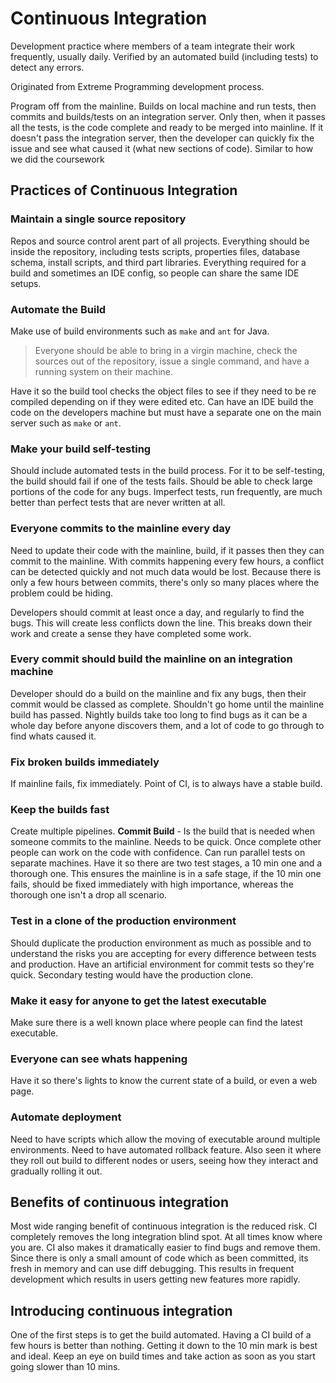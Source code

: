 # Continuous Integration
Development practice where members of a team integrate their work frequently, usually daily. Verified by an automated build (including tests) to detect any errors.

Originated from Extreme Programming development process.

Program off from the mainline. Builds on local machine and run tests, then commits and builds/tests on an integration server. Only then, when it passes all the tests, is the code complete and ready to be merged into mainline. If it doesn't pass the integration server, then the developer can quickly fix the issue and see what caused it (what new sections of code). Similar to how we did the coursework

## Practices of Continuous Integration

### Maintain a single source repository

Repos and source control arent part of all projects. Everything should be inside the repository, including tests scripts, properties files, database schema, install scripts, and third part libraries. Everything required for a build and sometimes an IDE config, so people can share the same IDE setups.
### Automate the Build
Make use of build environments such as `make` and `ant` for Java.
> Everyone should be able to bring in a virgin machine, check the sources out of the repository, issue a single command, and have a running system on their machine.

Have it so the build tool checks the object files to see if they need to be re compiled depending on if they were edited etc. Can have an IDE build the code on the developers machine but must have a separate one on the main server such as `make` or `ant`.
### Make your build self-testing
Should include automated tests in the build process.
For it to be self-testing, the build should fail if one of the tests fails. Should be able to check large portions of the code for any bugs.
Imperfect tests, run frequently, are much better than perfect tests that are never written at all.
### Everyone commits to the mainline every day
Need to update their code with the mainline, build, if it passes then they can commit to the mainline. With commits happening every few hours, a conflict can be detected quickly and not much data would be lost. Because there is only a few hours between commits, there's only so many places where the problem could be hiding.

Developers should commit at least once a day, and regularly to find the bugs. This will create less conflicts down the line. This breaks down their work and create a sense they have completed some work.
### Every commit should build the mainline on an integration machine
Developer should do a build on the mainline and fix any bugs, then their commit would be classed as complete. Shouldn't go home until the mainline build has passed. Nightly builds take too long to find bugs as it can be a whole day before anyone discovers them, and a lot of code to go through to find whats caused it.
### Fix broken builds immediately
If mainline fails, fix immediately. Point of CI, is to always have a stable build.
### Keep the builds fast
Create multiple pipelines.
**Commit Build** - Is the build that is needed when someone commits to the mainline. Needs to be quick. Once complete other people can work on the code with confidence.
Can run parallel tests on separate machines. Have it so there are two test stages, a 10 min one and a thorough one. This ensures the mainline is in a safe stage, if the 10 min one fails, should be fixed immediately with high importance, whereas the thorough one isn't a drop all scenario.
### Test in a clone of the production environment
Should duplicate the production environment as much as possible and to understand the risks you are accepting for every difference between tests and production.  Have an artificial environment for commit tests so they're quick. Secondary testing would have the production clone.
### Make it easy for anyone to get the latest executable
Make sure there is a well known place where people can find the latest executable. 
### Everyone can see whats happening
Have it so there's lights to know the current state of a build, or even a web page.
### Automate deployment
Need to have scripts which allow the moving of executable around multiple environments. Need to have automated rollback feature. Also seen it where they roll out build to different nodes or users, seeing how they interact and gradually rolling it out.
## Benefits of continuous integration
Most wide ranging benefit of continuous integration is the reduced risk. CI completely removes the long integration blind spot. At all times know where you are. CI also makes it dramatically easier to find bugs and remove them. Since there is only a small amount of code which as been committed, its fresh in memory and can use diff debugging. 
This results in frequent development which results in users getting new features more rapidly.
## Introducing continuous integration
One of the first steps is to get the build automated. Having a CI build of a few hours is better than nothing. Getting it down to the 10 min mark is best and ideal. Keep an eye on build times and take action as soon as you start going slower than 10 mins. 